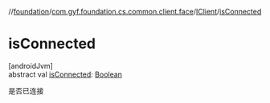 //[foundation](../../../index.md)/[com.gyf.foundation.cs.common.client.face](../index.md)/[IClient](index.md)/[isConnected](is-connected.md)

# isConnected

[androidJvm]\
abstract val [isConnected](is-connected.md): [Boolean](https://kotlinlang.org/api/core/kotlin-stdlib/kotlin/-boolean/index.html)

是否已连接